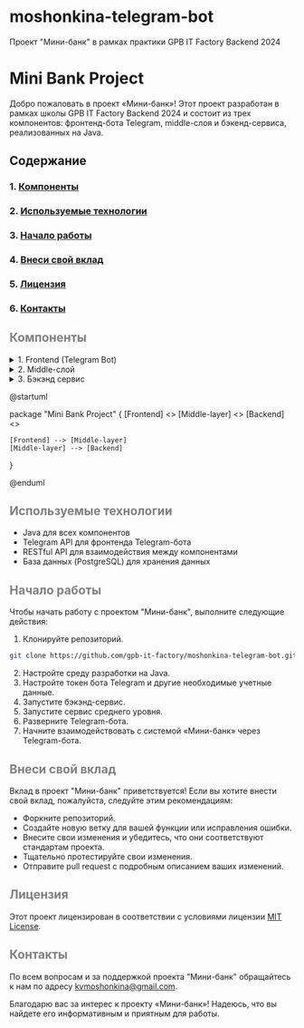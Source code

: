 # moshonkina-telegram-bot
Проект "Мини-банк" в рамках практики GPB IT Factory Backend 2024
# Mini Bank Project

Добро пожаловать в проект «Мини-банк»! Этот проект разработан в рамках школы GPB IT Factory Backend 2024 и состоит из трех компонентов: фронтенд-бота Telegram, middle-слоя и бэкенд-сервиса, реализованных на Java.

## Содержание
### 1. [Компоненты](#components)
### 2. [Используемые технологии](#technology)
### 3. [Начало работы](#start)
### 4. [Внеси свой вклад](#contribution)
### 5. [Лицензия](#license)
### 6. [Контакты](#contacts)

## <a id="components" style="color: gray">Компоненты</a>



<details>
<summary> 1. Frontend (Telegram Bot)</summary>

Фронтенд-компонент проекта «Мини-банк» - это Telegram-бот, созданный на Java. Этот бот служит в качестве пользовательского интерфейса, позволяя пользователям взаимодействовать с системой «Мини-банк» через платформу обмена сообщениями Telegram.

#### Особенности:
- Удобный интерфейс через обмен сообщениями Telegram
- Чего-нибудь еще придумаем


</details>

<details>
<summary> 2. Middle-слой </summary>

Сервис выступает в качестве посредника между фронтендом Telegram-бота и бэкенд-сервисом. Он управляет бизнес-логикой, обработкой данных и связью между компонентами фронтенда и бэкенда.

#### Особенности:

- Реализация бизнес-логики
- Обработка и маршрутизация запросов
- Проверка и обработка данных
- Связь с внутренним сервисом

</details>

<details>
<summary> 3. Бэкэнд сервис </summary>

Бэкэнд-сервис является ядром системы «Мини-банк» и отвечает за управление учетными записями пользователей, транзакциями и хранением данных.

#### Особенности:

- Управление учетными записями пользователей
- Обработка и регистрация транзакций
- Хранение и поиск данных
- Реализация механизмов безопасности

</details>

@startuml

package "Mini Bank Project" {
[Frontend] <<Java>>
[Middle-layer] <<Java>>
[Backend] <<Java>>

    [Frontend] --> [Middle-layer]
    [Middle-layer] --> [Backend]
}

@enduml

## <a id="technology" style="color: gray">Используемые технологии</a>

- Java для всех компонентов
- Telegram API для фронтенда Telegram-бота
- RESTful API для взаимодействия между компонентами
- База данных (PostgreSQL) для хранения данных

## <a id="start" style="color: gray">Начало работы</a>

Чтобы начать работу с проектом "Мини-банк", выполните следующие действия:

1. Клонируйте репозиторий.
```bash
git clone https://github.com/gpb-it-factory/moshonkina-telegram-bot.git
```
2. Настройте среду разработки на Java.
3. Настройте токен бота Telegram и другие необходимые учетные данные.
4. Запустите бэкэнд-сервис.
5. Запустите сервис среднего уровня.
6. Разверните Telegram-бота.
7. Начните взаимодействовать с системой «Мини-банк» через Telegram-бота.

## <a id="contribution" style="color: gray">Внеси свой вклад</a>

Вклад в проект "Мини-банк" приветствуется! Если вы хотите внести свой вклад, пожалуйста, следуйте этим рекомендациям:

- Форкните репозиторий.
- Создайте новую ветку для вашей функции или исправления ошибки.
- Внесите свои изменения и убедитесь, что они соответствуют стандартам проекта.
- Тщательно протестируйте свои изменения.
- Отправите pull request с подробным описанием ваших изменений.

## <a id="license" style="color: gray">Лицензия</a>

Этот проект лицензирован в соответствии с условиями лицензии [MIT License](https://opensource.org/license/mit).

## <a id="contacts" style="color: gray">Контакты</a>

По всем вопросам и за поддержкой проекта "Мини-банк" обращайтесь к нам по адресу [kvmoshonkina@gmail.com](mailto:kvmoshonkina@gmail.com).


Благодарю вас за интерес к проекту «Мини-банк»! Надеюсь, что вы найдете его информативным и приятным для работы.


